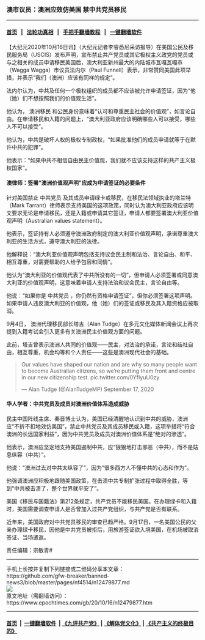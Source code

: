 ### 澳市议员：澳洲应效仿美国 禁中共党员移民
------------------------

#### [首页](https://github.com/gfw-breaker/banned-news3/blob/master/README.md) &nbsp;&nbsp;|&nbsp;&nbsp; [法轮功真相](https://github.com/begood0513/basic/blob/master/README.md)  &nbsp;&nbsp;|&nbsp;&nbsp; [手把手翻墙教程](https://github.com/gfw-breaker/guides/wiki)  &nbsp;&nbsp;|&nbsp;&nbsp; [一键翻墙软件](https://github.com/gfw-breaker/nogfw/blob/master/README.md)  



<div><p>
 【大纪元2020年10月16日讯】（大纪元记者李睿悉尼采访报导）在美国公民及移民服务局（USCIS）发布声明，宣布禁止共产党员或其它极权主义政党的党员或与之相关的成员申请移民美国后，澳大利亚新州最大的内陆城市瓦嘎瓦嘎市（Wagga Wagga）市议员法内尔（Paul Funnell）表示，非常赞同美国此项举措，并表示“我们（澳洲）应该有同样的规定”。
</p>
<p>
 法内尔认为，中共及任何一个极权组织的成员都不应该被允许申请签证，因为“他（她）们不想按照我们的价值观生活”。
</p>
<p>
 他认为，
 <ok href="https://www.epochtimes.com/gb/tag/%E6%BE%B3%E6%B4%B2%E7%A7%BB%E6%B0%91.html">
  澳洲移民
 </ok>
 和公民身份意味着“认可和尊重民主社会的价值观”，如言论自由。在申请移民和入籍的问题上，“澳大利亚政府应该明确哪些人可以接受，哪些人不可以接受”。
</p>
<p>
 他认为，中共是破坏人权的极权专制政权，“如果批准他们的成员申请就等于在默许中共的犯罪”。
</p>
<p>
 他表示：“如果中共不相信自由民主价值观，我们就不应该支持这样的共产主义极权国家”。
</p>
<h4>
 <strong>
  澳律师：签署“澳洲价值观声明”应成为申请签证的必要条件
 </strong>
</h4>
<p>
 针对美国禁止
 <ok href="https://www.epochtimes.com/gb/tag/%E4%B8%AD%E5%85%B1%E5%85%9A%E5%91%98.html">
  中共党员
 </ok>
 及其成员申请绿卡或移民，在移民法领域执业的塔兰特（Mark Tarrant）律师表示支持美国的这项政策，同时认为澳大利亚政府应该明文要求无论是申请移民，还是入籍或申请其它签证，申请人都要签署澳大利亚价值观声明（Australian values statement）。
</p>
<p>
 他表示，签证持有人必须遵守澳洲政府制定的澳大利亚价值观声明，承诺尊重澳大利亚的生活方式，遵守澳大利亚的法律。
</p>
<p>
 他解释说：“澳大利亚价值观声明包括支持议会民主制和法治、言论自由、和平、相互尊重，对需要帮助的人给予包容和同情”。
</p>
<p>
 他认为“澳大利亚的价值观代表了中共所没有的一切”，但申请人必须签署或同意澳大利亚的价值观声明，这意味着申请人支持法治和议会民主，言论自由等。
</p>
<p>
 他说：“如果你是
 <ok href="https://www.epochtimes.com/gb/tag/%E4%B8%AD%E5%85%B1%E5%85%9A%E5%91%98.html">
  中共党员
 </ok>
 ，你仍然有资格申请签证”，但你必须签署这项声明。 如果申请人违反澳大利亚的价值观，他（她）们的签证或移民及其入籍资格应被取消。
</p>
<p>
 9月4日， 澳洲代理移民部长塔吉（Alan Tudge）在多元文化媒体新闻会议上再次提到入籍考试会引入更多有关澳洲民主价值观方面的问题。
</p>
<p>
 此前，塔吉曾表示澳洲人共同的价值观——民主，对法治的承诺，言论和结社自由，相互尊重，机会均等和个人责任——这些是澳洲现代社会的基础。
</p>
<blockquote class="twitter-tweet">
 <p dir="ltr" lang="en">
  Our values have shaped our nation and are why so many people want to become Australian citizens, so we’re putting them front and centre in our new citizenship test.
  <ok href="https://t.co/0YfIyuU0zy">
   pic.twitter.com/0YfIyuU0zy
  </ok>
 </p>
 <p>
  — Alan Tudge (@AlanTudgeMP)
  <ok href="https://twitter.com/AlanTudgeMP/status/1306458109964025856?ref_src=twsrc%5Etfw">
   September 17, 2020
  </ok>
 </p>
</blockquote>
<p>
 <h4>
  <strong>
   华人学者：中共党员及成员对澳洲价值体系造成威胁
  </strong>
 </h4>
 <p>
  民主中国阵线主席、秦晋博士认为，美国已经清醒地认识到中共的威胁，澳洲应“不折不扣地效仿美国”，禁止中共党员及其成员移民或入籍，这项举措将“符合澳洲的长远国家利益”，因为中共党员及成员对澳洲价值体系是“绝对的渗透”。
 </p>
 <p>
  他表示，澳洲应坚定地支持美国遏制中共，应“狠狠地打击邪恶（中共），而不是姑息纵容（中共）”。
 </p>
 <p>
  他说：“澳洲过去对中共太纵容了”，因为“很多西方人不懂中共的心态和作为”。
 </p>
 <p>
  他强调澳洲应积极地跟随美国政策，在击溃中共专制扩张过程中取得全胜，等到“中共被击溃了，整个世界就平安了”。
 </p>
 <p>
  美国《移民与国籍法》第212条规定，共产党员不能移民美国。在办理绿卡和入籍时，美国需要调查申请人是否曾加入过共产党组织，与共产党是否有联系。
 </p>
 <p>
  近年来，美国政府对中共党员移民的审查已趋严格。9月17日，一名美国公民的父亲办理绿卡移民，因他是中共党员被拒后，用旅游签证欲入境美国，在机场被取消签证、当场遣返。
 </p>
 <p>
  责任编辑：宗敏青#
 </p>
</p></div>
<hr/>
手机上长按并复制下列链接或二维码分享本文章：<br/>
https://github.com/gfw-breaker/banned-news3/blob/master/pages/nf4514/n12479877.md <br/>
<a href='https://github.com/gfw-breaker/banned-news3/blob/master/pages/nf4514/n12479877.md'><img src='https://github.com/gfw-breaker/banned-news3/blob/master/pages/nf4514/n12479877.md.png'/></a> <br/>
原文地址（需翻墙访问）：https://www.epochtimes.com/gb/20/10/16/n12479877.htm


------------------------
#### [首页](https://github.com/gfw-breaker/banned-news3/blob/master/README.md) &nbsp;|&nbsp; [一键翻墙软件](https://github.com/gfw-breaker/nogfw/blob/master/README.md) &nbsp;| [《九评共产党》](https://github.com/gfw-breaker/9ping.md/blob/master/README.md#九评之一评共产党是什么) | [《解体党文化》](https://github.com/gfw-breaker/jtdwh.md/blob/master/README.md) | [《共产主义的终极目的》](https://github.com/gfw-breaker/gczydzjmd.md/blob/master/README.md)


<img src='http://gfw-breaker.win/banned-news3/pages/nf4514/n12479877.md' width='0px' height='0px'/>